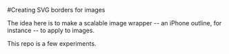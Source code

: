 #Creating SVG borders for images

The idea here is to make a scalable image wrapper -- an iPhone outline, for instance -- to apply to images.

This repo is a few experiments.
